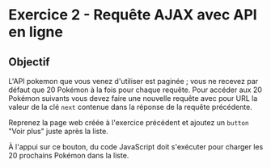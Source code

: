 # Exercice 2 - Requête AJAX avec API en ligne

## Objectif

L'API pokemon que vous venez d'utiliser est paginée ; vous ne recevez par défaut que 20 Pokémon à la fois pour chaque requête. Pour accéder aux 20 Pokémon suivants vous devez faire une nouvelle requête avec pour URL la valeur de la clé `next` contenue dans la réponse de la requête précédente.

Reprenez la page web créée à l'exercice précédent et ajoutez un `button` "Voir plus" juste après la liste.

À l'appui sur ce bouton, du code JavaScript doit s'exécuter pour charger les 20 prochains Pokémon dans la liste.
